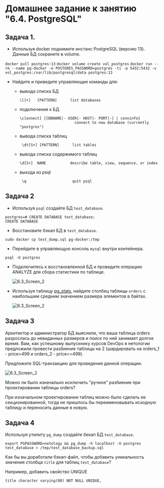 
# Домашнее задание к занятию "6.4. PostgreSQL"

## Задача 1. 
- Используя docker поднимите инстанс PostgreSQL (версию 13). Данные БД сохраните в volume.

`docker pull postgres:13`
`docker volume create vol_postgres`
`docker run --rm --name pg-docker -e POSTGRES_PASSWORD=postgres -ti -p 5432:5432 -v vol_postgres:/var/lib/postgresql/data postgres:13`

- Найдите и приведите управляющие команды для:

  - вывода списка БД

    ```
    \l[+]   [PATTERN]      list databases
    ```

  - подключения к БД

    ```
    \c[onnect] {[DBNAME|- USER|- HOST|- PORT|-] | conninfo}
                             connect to new database (currently "postgres")
    ```

  - вывода списка таблиц

    ```
     \dt[S+] [PATTERN]      list tables
    ```

  - вывода списка содержимого таблиц

    ```
    \d[S+]  NAME           describe table, view, sequence, or index
    ```

  - выхода из psql

    ```
     \q                     quit psql
    ```



## Задача 2

- Используя `psql` создайте БД `test_database`.

```
postgres=# CREATE DATABASE test_database;
CREATE DATABASE    
```

- Восстановите бэкап БД в `test_database`.

```
sudo docker cp test_dump.sql pg-docker:/tmp
```

- Перейдите в управляющую консоль `mysql` внутри контейнера.

```
psql -U postgres
```

- Подключитесь к восстановленной БД и проведите операцию ANALYZE для сбора статистики по таблице.

  ![6.3_Screen_2](C:\Users\KING\Desktop\6.3_Screen\6.3_Screen_6.jpg)

- Используя таблицу [pg_stats](https://postgrespro.ru/docs/postgresql/12/view-pg-stats), найдите столбец таблицы `orders` с наибольшим средним значением размера элементов в байтах.

  ![6.3_Screen_2](C:\Users\KING\Desktop\6.3_Screen\6.3_Screen_6.jpg)

## Задача 3

Архитектор и администратор БД выяснили, что ваша таблица orders разрослась до невиданных размеров и поиск по ней занимает долгое время. Вам, как успешному выпускнику курсов DevOps в нетологии предложили провести разбиение таблицы на 2 (шардировать на orders_1 - price>499 и orders_2 - price<=499).

Предложите SQL-транзакцию для проведения данной операции.

![6.3_Screen_2](C:\Users\KING\Desktop\6.3_Screen\6.3_Screen_6.jpg)

Можно ли было изначально исключить "ручное" разбиение при проектировании таблицы orders?

При изначальном проектировании таблиц можно было сделать ее  секционированной, тогда не пришлось бы переименовывать исходную таблицу и переносить данные в новую.

## Задача 4

Используя утилиту `pg_dump` создайте бекап БД `test_database`.

```
export PGPASSWORD=netology && pg_dump -h localhost -U postgres test_database > /tmp/test_database_backup.sql
```

Как бы вы доработали бэкап-файл, чтобы добавить уникальность значения столбца `title` для таблиц `test_database`?

Например, добавить свойство UNIQUE

```
title character varying(80) NOT NULL UNIQUE,
```